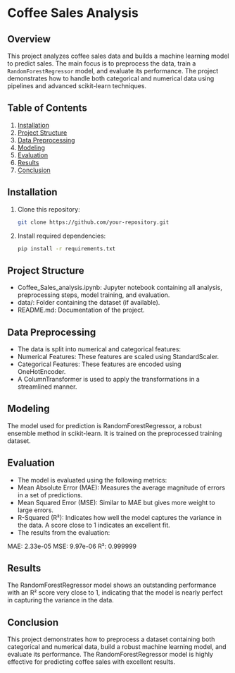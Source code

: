 # Coffee Sales Analysis

## Overview
This project analyzes coffee sales data and builds a machine learning model to predict sales. The main focus is to preprocess the data, train a `RandomForestRegressor` model, and evaluate its performance. The project demonstrates how to handle both categorical and numerical data using pipelines and advanced scikit-learn techniques.

## Table of Contents
1. [Installation](#installation)
2. [Project Structure](#project-structure)
3. [Data Preprocessing](#data-preprocessing)
4. [Modeling](#modeling)
5. [Evaluation](#evaluation)
6. [Results](#results)
7. [Conclusion](#conclusion)

## Installation
1. Clone this repository:
   ```bash
   git clone https://github.com/your-repository.git
   ```

2. Install required dependencies:
   ```bash
   pip install -r requirements.txt
   ```
   
## Project Structure
- Coffee_Sales_analysis.ipynb: Jupyter notebook containing all analysis, preprocessing steps, model training, and evaluation.
- data/: Folder containing the dataset (if available).
- README.md: Documentation of the project.


## Data Preprocessing
- The data is split into numerical and categorical features:
- Numerical Features: These features are scaled using StandardScaler.
- Categorical Features: These features are encoded using OneHotEncoder.
- A ColumnTransformer is used to apply the transformations in a streamlined manner.



## Modeling

The model used for prediction is RandomForestRegressor, a robust ensemble method in scikit-learn. It is trained on the preprocessed training dataset.



## Evaluation
- The model is evaluated using the following metrics:
- Mean Absolute Error (MAE): Measures the average magnitude of errors in a set of predictions.
- Mean Squared Error (MSE): Similar to MAE but gives more weight to large errors.
- R-Squared (R²): Indicates how well the model captures the variance in the data. A score close to 1 indicates an excellent fit.
- The results from the evaluation:


MAE: 2.33e-05
MSE: 9.97e-06
R²: 0.999999



## Results
The RandomForestRegressor model shows an outstanding performance with an R² score very close to 1, indicating that the model is nearly perfect in capturing the variance in the data.



## Conclusion
This project demonstrates how to preprocess a dataset containing both categorical and numerical data, build a robust machine learning model, and evaluate its performance. The RandomForestRegressor model is highly effective for predicting coffee sales with excellent results.




